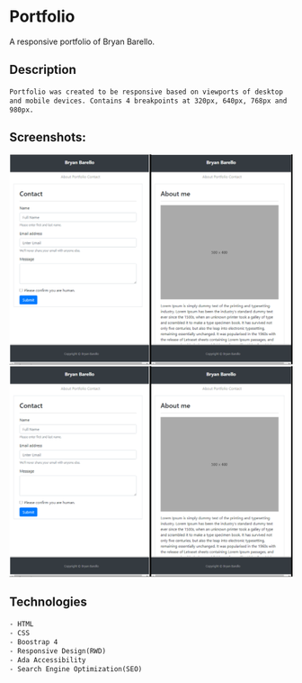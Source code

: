 # Portfolio

A responsive portfolio of Bryan Barello.

## Description

```
Portfolio was created to be responsive based on viewports of desktop and mobile devices. Contains 4 breakpoints at 320px, 640px, 768px and 980px. 

```

## Screenshots:

![Responsive](portfolio1.png)
![Responsive and Desktop](portfolio1.png)


## Technologies

```
- HTML
- CSS
- Boostrap 4
- Responsive Design(RWD)
- Ada Accessibility
- Search Engine Optimization(SEO)